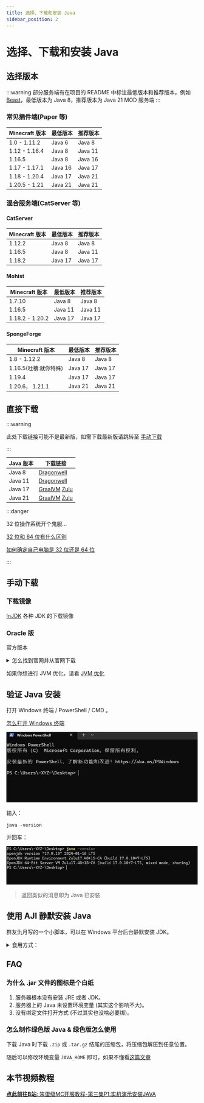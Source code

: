 ```yaml
---
title: 选择、下载和安装 Java
sidebar_position: 2
---
```


# 选择、下载和安装 Java

## 选择版本

:::warning
部分服务端有在项目的 README 中标注最低版本和推荐版本，例如 [Beast](https://github.com/HomoMC/Beast)，最低版本为 Java 8，推荐版本为 Java 21
MOD 服务端
:::

### 常见插件端(Paper 等)

| Minecraft 版本   | 最低版本 | 推荐版本 |
|-----------------|---------|---------|
| 1.0 - 1.11.2    | Java 6  | Java 8  |
| 1.12 - 1.16.4   | Java 8  | Java 11 |
| 1.16.5          | Java 8  | Java 16 |
| 1.17 - 1.17.1   | Java 16 | Java 17 |
| 1.18 - 1.20.4   | Java 17 | Java 21 |
| 1.20.5 - 1.21   | Java 21 | Java 21 |

### 混合服务端(CatServer 等)

#### CatServer

| Minecraft 版本   | 最低版本 | 推荐版本 |
|-----------------|---------|---------|
| 1.12.2          | Java 8  | Java 8  |
| 1.16.5          | Java 8  | Java 11 |
| 1.18.2          | Java 17 | Java 17 |

#### Mohist

| Minecraft 版本   | 最低版本 | 推荐版本 |
|-----------------|---------|---------|
| 1.7.10          | Java 8  | Java 8  |
| 1.16.5          | Java 11 | Java 11 |
| 1.18.2 - 1.20.2 | Java 17 | Java 17 |

#### SpongeForge

| Minecraft 版本   | 最低版本 | 推荐版本 |
|-----------------|---------|---------|
| 1.8 - 1.12.2    | Java 8  | Java 8  |
| 1.16.5(吐槽:就你特殊) | Java 17 | Java 17 |
| 1.19.4          | Java 17 | Java 17 |
| 1.20.6， 1.21.1  | Java 21 | Java 21 |

## 直接下载

:::warning

此处下载链接可能不是最新版，如需下载最新版请跳转至 [手动下载](#%E6%89%8B%E5%8A%A8%E4%B8%8B%E8%BD%BD)

:::

<!--markdownlint-disable line-length-->

| Java 版本 | 下载链接                                                                                                                                                                                   |
|---------|----------------------------------------------------------------------------------------------------------------------------------------------------------------------------------------|
| Java 8  | [Dragonwell](https://dragonwell.oss-cn-shanghai.aliyuncs.com/8.19.20/Alibaba_Dragonwell_Extended_8.19.20_x64_windows.zip)                                                              |
| Java 11 | [Dragonwell](https://dragonwell.oss-cn-shanghai.aliyuncs.com/11.0.23.20.9/Alibaba_Dragonwell_Extended_11.0.23.20.9_x64_windows.zip)                                                    |
| Java 17 | [GraalVM](https://d.injdk.cn/d/download/graalvm/17.0.11/graalvm-jdk-17.0.11_windows-x64_bin.zip)  [Zulu](https://d.injdk.cn/d/download/zulu/17/zulu17.52.17-ca-jdk17.0.12-win_x64.zip) |
| Java 21 | [GraalVM](https://d.injdk.cn/d/download/graalvm/21.0.3/graalvm-jdk-21.0.3_windows-x64_bin.zip)  [Zulu](https://d.injdk.cn/d/download/zulu/21/zulu21.36.17-ca-jdk21.0.4-win_x64.zip)    |

<!--markdownlint-enable line-length-->

:::danger

32 位操作系统开个鬼服...

[32 位和 64 位有什么区别](https://cn.bing.com/search?q=32%E4%BD%8D%2064%E4%BD%8D%E6%98%AF%E4%BB%80%E4%B9%88%E6%84%8F%E6%80%9D)

[如何确定自己电脑是 32 位还是 64 位](https://cn.bing.com/search?q=%E5%A6%82%E4%BD%95%E7%A1%AE%E5%AE%9A%E8%87%AA%E5%B7%B1%E7%94%B5%E8%84%91%E6%98%AF32%E4%BD%8D%E8%BF%98%E6%98%AF64%E4%BD%8D)

:::

## 手动下载

### 下载镜像

[InJDK](https://d.injdk.cn/download) 各种 JDK 的下载镜像

### Oracle 版

官方版本

<details>
  <summary>怎么找到官网并从官网下载</summary>

![](_images/Oracle-1.png)
![](_images/Oracle-2.png)
![](_images/Oracle-3.png)
![](_images/Oracle-4.png)

如果再往下翻的话可以看到 Java 8 / 11。

![](_images/Oracle-5.png)

但是在这里 Java 8 需要登录才能下载。

你可以在下方链接直接下载 Java 8：

https://www.java.com/zh-CN/download/
</details>

如果你想进行 JVM 优化，请看 [JVM 优化](https://nitwikit.yizhan.wiki/Java/optimize/jvm)

## 验证 Java 安装

打开 Windows 终端 / PowerShell / CMD 。

[怎么打开 Windows 终端](https://cn.bing.com/search?q=%E6%80%8E%E4%B9%88%E6%89%93%E5%BC%80windows%E6%8E%A7%E5%88%B6%E5%8F%B0)

![](_images/cmd-1.png)

输入：

```shell
java -version
```

并回车：

![](_images/cmd-2.png)

> 返回类似的消息即为 Java 已安装

## 使用 AJI 静默安装 Java

群友氿月写的一个小脚本，可以在 Windows 平台后台静默安装 JDK。

<details>
<summary>食用方式：</summary>

1. 打开此链接下载 AJI: https://github.com/Lafcadia/AJI/releases/download/v0.0.2/main.exe
2. 下好了，右键选择以管理员权限打开(如果不以管理员权限打开就无法绑定 Java 环境变量，虽然不给管理员权限程序也能正常运行，并安装 Java，但可能会在后续阶段出现问题)
3. ![示意图](https://github.com/user-attachments/assets/28035c47-d34b-4b38-b895-29f38366bef9)
4. 选择合适的版本的 Java，点击 `Install Java`，下载。
5. 不要关闭窗口，直到下方的提示栏从 `Installing...` 变为 `Complete.`

</details>

## FAQ

### 为什么 .jar 文件的图标是个白纸

1. 服务器根本没有安装 JRE 或者 JDK。
2. 服务器上的 Java 未设置环境变量 (其实这个影响不大)。
3. 没有绑定文件打开方式 (不过其实也没啥必要绑)。

### 怎么制作绿色版 Java & 绿色版怎么使用

下载 Java 时下载 `.zip` 或 `.tar.gz` 结尾的压缩包，将压缩包解压到任意位置。

随后可以修改环境变量 `JAVA_HOME` 即可，如果不懂看[这篇文章](https://blog.csdn.net/MrsHorse/article/details/82695353)

## 本节视频教程

[**点此前往B站**: 笨蛋级MC开服教程-第三集P1:实机演示安装JAVA](https://www.bilibili.com/video/BV1eT42167iZ/)
